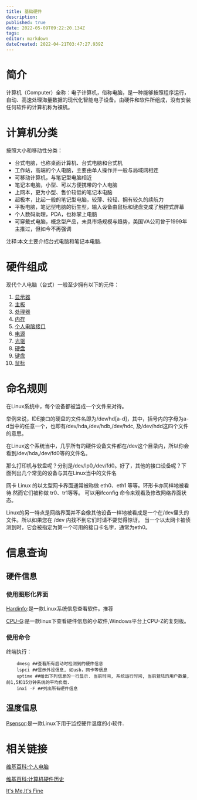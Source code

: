 ```yaml
---
title: 基础硬件
description: 
published: true
date: 2022-05-09T09:22:20.134Z
tags: 
editor: markdown
dateCreated: 2022-04-21T03:47:27.939Z
---
```


# 简介

计算机（Computer）全称：电子计算机，俗称电脑，是一种能够按照程序运行，自动、高速处理海量数据的现代化智能电子设备。由硬件和软件所组成，没有安装任何软件的计算机称为裸机。

# 计算机分类

按照大小和移动性分类：

- 台式电脑，也称桌面计算机、台式电脑和台式机
- 工作站，高端的个人电脑，主要由单人操作并一般与局域网相连
- 可移动计算机，与笔记型电脑相近
- 笔记本电脑，小型、可以方便携带的个人电脑
- 上网本，更为小型、售价较低的笔记本电脑
- 超极本，比起一般的笔记型电脑，较薄、较轻、拥有较久的续航力
- 平板电脑，笔记型电脑的衍生型，输入设备由鼠标和键盘变成了触控式屏幕
- 个人数码助理，PDA，也称掌上电脑
- 可穿戴式电脑，概念型产品，未具市场规模与趋势，美国VA公司曾于1999年主推过，但如今不再强调

注释:本文主要介绍台式电脑和笔记本电脑.

# 硬件组成

现代个人电脑（台式）一般至少拥有以下的元件：

1. [显示器](https://wiki.deepin.org/zh/硬件/显示器)
2. [主板](https://wiki.deepin.org/zh/硬件/主板和BIOS)
3. [处理器](https://wiki.deepin.org/zh/硬件/处理器)
4. [内存](https://wiki.deepin.org/zh/硬件/内存)
5. [个人电脑接口](https://wiki.deepin.org/zh/硬件/PCIE设备)
6. [电源](https://wiki.deepin.org/zh/硬件/电源/电源)
7. [光驱](https://wiki.deepin.org/zh/硬件/光驱)
8. [硬盘](https://wiki.deepin.org/zh/硬件/硬盘)
9. [键盘](https://wiki.deepin.org/zh/硬件/键盘)
10. [鼠标](https://wiki.deepin.org/zh/硬件/键盘)

# 命名规则

在Linux系统中，每个设备都被当成一个文件来对待。

举例来说，IDE接口的硬盘的文件名即为/dev/hd[a-d]，其中，括号内的字母为a-d当中的任意一个，也即有/dev/hda,/dev/hdb,/dev/hdc, 及/dev/hdd这四个文件的意思。

在Linux这个系统当中，几乎所有的硬件设备文件都在/dev这个目录内，所以你会看到/dev/hda,/dev/fd0等的文件名。

那么打印机与软盘呢？分别是/dev/lp0,/dev/fd0。好了，其他的接口设备呢？下面列出几个常见的设备与其在Linux当中的文件名

网卡 Linux 的以太型网卡界面通常被称做 eth0、eth1 等等。环形卡亦同样地被看待.然而它们被称做 tr0、tr1等等。 可以用ifconfig 命令来观看及修改网络界面状态。

 Linux的另一特点是网络界面并不会像其他设备一样地被看成是一个在/dev里头的文件。所以如果您在 /dev 内找不到它们时请不要觉得惊讶。 当一个以太网卡被侦测到时，它会被指定为第一个可用的接口卡名字，通常为eth0。

# 信息查询

## 硬件信息

### 使用图形化界面

[Hardinfo](Hardinfo):是一款Linux系统信息查看软件。推荐

[CPU-G](CPU-G):是一款linux下查看硬件信息的小软件,Windows平台上CPU-Z的复刻版。

### 使用命令

终端执行：

        dmesg ##查看所有启动时检测到的硬件信息
        lspci ##显示外设信息, 如usb，网卡等信息
        uptime ##给出下列信息的一行显示. 当前时间, 系统运行时间, 当前登陆的用户数量, 前1,5和15分钟系统的平均负载.
        inxi -F ##列出所有硬件信息

## 温度信息

[Psensor](Psensor):是一款Linux下用于监控硬件温度的小软件.


# 相关链接

[维基百科:个人电脑](http://zh.wikipedia.org/wiki/%E5%80%8B%E4%BA%BA%E9%9B%BB%E8%85%A6#.E7.A1.AC.E4.BB.B6)

[维基百科:计算机硬件历史](http://zh.wikipedia.org/zh-cn/%E8%AE%A1%E7%AE%97%E6%9C%BA%E7%A1%AC%E4%BB%B6%E5%8E%86%E5%8F%B2)

[It's Me,It's Fine](http://dofine.blogbus.com/logs/59190496.html)